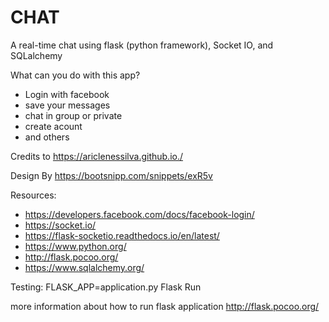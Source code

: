 # CHAT
A real-time chat using flask (python framework), Socket IO, and SQLalchemy

What can you do with this app?
- Login with facebook
- save your messages
- chat in group or private
- create acount
- and others

Credits to https://ariclenessilva.github.io./

Design By https://bootsnipp.com/snippets/exR5v

Resources:
- https://developers.facebook.com/docs/facebook-login/
- https://socket.io/
- https://flask-socketio.readthedocs.io/en/latest/
- https://www.python.org/
- http://flask.pocoo.org/
- https://www.sqlalchemy.org/

Testing:
FLASK_APP=application.py Flask Run

more information about how to run flask application http://flask.pocoo.org/

